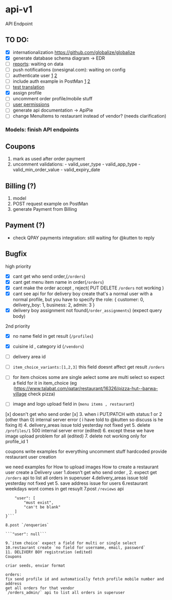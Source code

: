 # api-v1
API Endpoint

## TO DO:

- [x] internationalization https://github.com/globalize/globalize
- [x] generate database schema diagram -> EDR
- [ ] [reports](https://docs.google.com/spreadsheets/d/1gYEBMPYlCPyYfM2uzXgJu-FGGWubGfIX2su69CWoaVQ/edit#gid=1962083908): waiting on data
- [ ] push notifications (onesignal.com): waiting on config
- [ ] authenticate user [1](https://github.com/lynndylanhurley/devise_token_auth/issues/75) [2](https://github.com/lynndylanhurley/devise_token_auth#controller-methods)
- [ ] include auth example in PostMan [1](https://www.getpostman.com/docs/postman/sending_api_requests/authorization) [2](https://medium.com/devtechtipstricks/build-a-simple-rails-api-server-auth0-jwt-authentication-react-from-scratch-in-30-minutes-or-257cbb2a939a)
- [ ] [test translation](https://docs.google.com/spreadsheets/d/1oN2NLgIkyCg-ktx8lAUaIVCPz12uwEeNTABuSeEQdhc/edit#gid=993493138)
- [x] assign profile
- [ ] uncomment order profile/mobile stuff
- [ ] [user permissions](https://github.com/ryanb/cancan/wiki/Defining-Abilities)
- [ ] generate api documentation -> ApiPie
- [ ] change MenuItems to restaurant instead of vendor? (needs clarification)

### Models: finish API endpoints

##  Coupons

  1. mark as used after order payment
  2. uncomment validations:
    - valid_user_type
    - valid_app_type
    - valid_min_order_value
    - valid_expiry_date

##  Billing (?)
  1. model
  2. POST request example on PostMan
  3. generate Payment from Billing

##  Payment (?)
  - check QPAY payments integration: still waiting for @kutten to reply

## Bugfix

high priority
- [x] cant get who send order,(`/orders`)
- [x] cant get menu item name in order(`/orders`)
- [x] cant make the order accept , reject( PUT DELETE `/orders` not working )
- [x] cant see api for for delivery boy create
that's a normal user with a normal profile, but you have to specify the role: { customer: 0, delivery_boy: 1, business: 2, admin: 3 }
- [x] delivery boy assignment not found(`/order_assignments`) (expect query body)
  
2nd priority
- [x] no name field in get result (`/profiles`)
- [x] cuisine id , category id (`/vendors`)
- [ ] delivery area id
- [ ] `item_choice_variants:[1,2,3]` this field doesnt affect get result `/orders`
- [ ] for item choices some are single aelect some are multi select so expect a field for it in item_choice (eg :https://www.talabat.com/qatar/restaurant/16326/pizza-hut--barwa-village check pizza)
- [ ] image and logo upload field in (`menu items , restaurant`)


[x] doesn't get who send order
[x] 
3. when i PUT/PATCH with status:1 or 2 (other than 0) internal server error ( i have told to @kutten so discuss is he fixing it)
4. delivery_areas issue told yesterday not fixed yet
5. delete `/profiles/1` 500 internal server error (edited)
6. except these we have image upload problem for all (edited)
7. delete not working only for profile_id 1


coupons
write examples for everything
uncomment stuff hardcoded
provide restaurant user creation

we need examples for
How to upload images
How to create a restaurant user
create a Delivery user
1.doesn’t get who send order ,
2. expect get `/orders` api to list all orders in superuser
4.delivery_areas issue told yesterday not fixed yet
5. save address issue for users
6.restaurant weekdays wont comes in get resuylt
7.post `/reviews` api

```{
    "user": [
        "must exist",
        "can't be blank"
    ]
}```

8.post `/enqueries`  

```"user": null```

9.`item choice` expect a field for multi or single select
10.restaurant create `no field for username, email, password`
11. DELIVERY BOY registration (edited)
Coupons

criar seeds, enviar format

orders:
fix send profile id and automatically fetch profile mobile number and address
get all orders for that vendor
`/orders_admin/` api to list all orders in superuser
